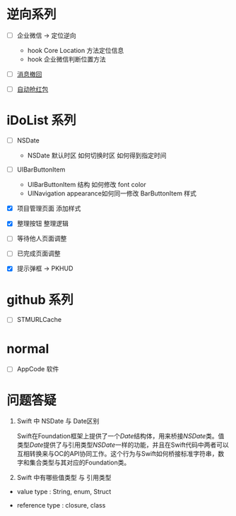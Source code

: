 # 逆向系列

- [ ] 企业微信 -> 定位逆向 
	
	* hook Core Location 方法定位信息
	* hook 企业微信判断位置方法

- [ ] [消息撤回](http://yulingtianxia.com/blog/2016/05/06/Let-your-WeChat-for-Mac-never-revoke-messages/)
- [ ] [自动抢红包](http://www.jianshu.com/p/189afbe3b429)

# iDoList 系列
- [ ] NSDate
	
	* NSDate 默认时区  如何切换时区 如何得到指定时间

- [ ] UIBarButtonItem
	
	*  UIBarButtonItem 结构 如何修改 font color
	*  UINavigation appearance如何同一修改 BarButtonItem 样式

- [x] 项目管理页面 添加样式
- [x] 整理按钮 整理逻辑
- [ ] 等待他人页面调整
- [ ] 已完成页面调整
- [x] 提示弹框 -> PKHUD
	 
# github 系列

- [ ] STMURLCache

# normal

- [ ] AppCode 软件


# 问题答疑 
1. Swift 中 NSDate 与 Date区别

	Swift在Foundation框架上提供了一个*Date*结构体，用来桥接*NSDate*类。值类型*Date*提供了与引用类型*NSDate*一样的功能，并且在Swift代码中两者可以互相转换来与OC的API协同工作。这个行为与Swift如何桥接标准字符串，数字和集合类型与其对应的Foundation类。

2. Swift 中有哪些值类型 与 引用类型
 
 * value type : String, enum, Struct
 
 * reference type : closure, class

